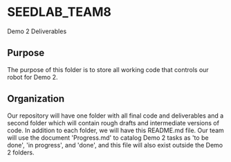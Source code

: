 # SEEDLAB_TEAM8
Demo 2 Deliverables
## Purpose
The purpose of this folder is to store all working code that controls our robot for Demo 2.
## Organization
Our repository will have one folder with all final code and deliverables and a second folder which will contain rough drafts and intermediate versions of code.
In addition to each folder, we will have this README.md file.
Our team will use the document 'Progress.md' to catalog Demo 2 tasks as 'to be done', 'in progress', and 'done', and this file will also exist outside the
Demo 2 folders.
